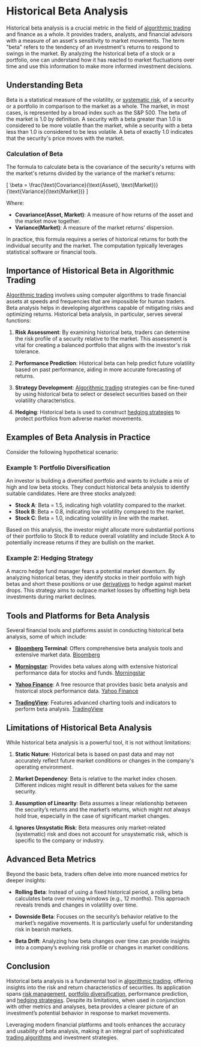 # Historical Beta Analysis

Historical beta analysis is a crucial metric in the field of [algorithmic trading](../a/algorithmic_trading.md) and finance as a whole. It provides traders, analysts, and financial advisors with a measure of an asset's sensitivity to market movements. The term "beta" refers to the tendency of an investment's returns to respond to swings in the market. By analyzing the historical beta of a stock or a portfolio, one can understand how it has reacted to market fluctuations over time and use this information to make more informed investment decisions.

## Understanding Beta

Beta is a statistical measure of the volatility, or [systematic risk](../s/systematic_risk.md), of a security or a portfolio in comparison to the market as a whole. The market, in most cases, is represented by a broad index such as the S&P 500. The beta of the market is 1.0 by definition. A security with a beta greater than 1.0 is considered to be more volatile than the market, while a security with a beta less than 1.0 is considered to be less volatile. A beta of exactly 1.0 indicates that the security's price moves with the market.

### Calculation of Beta

The formula to calculate beta is the covariance of the security's returns with the market's returns divided by the variance of the market's returns:

\[ \beta = \frac{\text{Covariance}(\text{Asset}, \text{Market})}{\text{Variance}(\text{Market})} \]

Where:
- **Covariance(Asset, Market)**: A measure of how returns of the asset and the market move together.
- **Variance(Market)**: A measure of the market returns' dispersion.

In practice, this formula requires a series of historical returns for both the individual security and the market. The computation typically leverages statistical software or financial tools.

## Importance of Historical Beta in Algorithmic Trading

[Algorithmic trading](../a/algorithmic_trading.md) involves using computer algorithms to trade financial assets at speeds and frequencies that are impossible for human traders. Beta analysis helps in developing algorithms capable of mitigating risks and optimizing returns. Historical beta analysis, in particular, serves several functions:

1. **Risk Assessment**: By examining historical beta, traders can determine the risk profile of a security relative to the market. This assessment is vital for creating a balanced portfolio that aligns with the investor's risk tolerance.

2. **Performance Prediction**: Historical beta can help predict future volatility based on past performance, aiding in more accurate forecasting of returns.

3. **Strategy Development**: [Algorithmic trading](../a/algorithmic_trading.md) strategies can be fine-tuned by using historical beta to select or deselect securities based on their volatility characteristics.

4. **Hedging**: Historical beta is used to construct [hedging strategies](../h/hedging_strategies.md) to protect portfolios from adverse market movements.

## Examples of Beta Analysis in Practice

Consider the following hypothetical scenario: 

### Example 1: Portfolio Diversification

An investor is building a diversified portfolio and wants to include a mix of high and low beta stocks. They conduct historical beta analysis to identify suitable candidates. Here are three stocks analyzed:

- **Stock A**: Beta = 1.5, indicating high volatility compared to the market.
- **Stock B**: Beta = 0.8, indicating low volatility compared to the market.
- **Stock C**: Beta = 1.0, indicating volatility in line with the market.

Based on this analysis, the investor might allocate more substantial portions of their portfolio to Stock B to reduce overall volatility and include Stock A to potentially increase returns if they are bullish on the market.

### Example 2: Hedging Strategy

A macro hedge fund manager fears a potential market downturn. By analyzing historical betas, they identify stocks in their portfolio with high betas and short these positions or use [derivatives](../d/derivatives.md) to hedge against market drops. This strategy aims to outpace market losses by offsetting high beta investments during market declines.

## Tools and Platforms for Beta Analysis

Several financial tools and platforms assist in conducting historical beta analysis, some of which include:

- **[Bloomberg](../b/bloomberg.md) Terminal**: Offers comprehensive beta analysis tools and extensive market data. [Bloomberg](https://www.bloomberg.com/)
  
- **[Morningstar](../m/morningstar.md)**: Provides beta values along with extensive historical performance data for stocks and funds. [Morningstar](https://www.morningstar.com/)
  
- **[Yahoo Finance](../y/yahoo_finance.md)**: A free resource that provides basic beta analysis and historical stock performance data. [Yahoo Finance](https://finance.yahoo.com/)
  
- **[TradingView](../t/tradingview.md)**: Features advanced charting tools and indicators to perform beta analysis. [TradingView](https://www.tradingview.com/)

## Limitations of Historical Beta Analysis

While historical beta analysis is a powerful tool, it is not without limitations:

1. **Static Nature**: Historical beta is based on past data and may not accurately reflect future market conditions or changes in the company's operating environment.

2. **Market Dependency**: Beta is relative to the market index chosen. Different indices might result in different beta values for the same security.

3. **Assumption of Linearity**: Beta assumes a linear relationship between the security’s returns and the market’s returns, which might not always hold true, especially in the case of significant market changes.

4. **Ignores Unsystatic Risk**: Beta measures only market-related (systematic) risk and does not account for unsystematic risk, which is specific to the company or industry.

## Advanced Beta Metrics

Beyond the basic beta, traders often delve into more nuanced metrics for deeper insights:

- **Rolling Beta**: Instead of using a fixed historical period, a rolling beta calculates beta over moving windows (e.g., 12 months). This approach reveals trends and changes in volatility over time.

- **Downside Beta**: Focuses on the security’s behavior relative to the market’s negative movements. It is particularly useful for understanding risk in bearish markets.

- **Beta Drift**: Analyzing how beta changes over time can provide insights into a company’s evolving risk profile or changes in market conditions.

## Conclusion

Historical beta analysis is a fundamental tool in [algorithmic trading](../a/algorithmic_trading.md), offering insights into the risk and return characteristics of securities. Its application spans [risk management](../r/risk_management.md), [portfolio diversification](../p/portfolio_diversification.md), performance prediction, and [hedging strategies](../h/hedging_strategies.md). Despite its limitations, when used in conjunction with other metrics and analyses, beta provides a clearer picture of an investment’s potential behavior in response to market movements.

Leveraging modern financial platforms and tools enhances the accuracy and usability of beta analysis, making it an integral part of sophisticated [trading algorithms](../t/trading_algorithms.md) and investment strategies.
